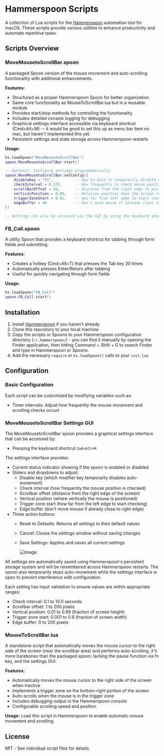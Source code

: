 # Hammerspoon Scripts

A collection of Lua scripts for the [Hammerspoon](https://www.hammerspoon.org/) automation tool for macOS. These scripts provide various utilities to enhance productivity and automate repetitive tasks.

## Scripts Overview

### MoveMousetoScrollBar.spoon

A packaged Spoon version of the mouse movement and auto-scrolling functionality with additional enhancements. 

**Features:**
- Structured as a proper Hammerspoon Spoon for better organization
- Same core functionality as MouseToScrollBar.lua but in a reusable module
- Provides start/stop methods for controlling the functionality
- Includes detailed console logging for debugging
- Graphical settings interface accessible via keyboard shortcut (Cmd+Alt+M) -- it would be good to set this up as menu bar item on mac, but haven't implemented this yet. 
- Persistent settings and state storage across Hammerspoon restarts

**Usage:**
```lua
hs.loadSpoon("MoveMousetoScrollBar")
spoon.MoveMousetoScrollBar:start()

-- Optional: Configure settings programmatically
spoon.MoveMousetoScrollBar:setConfig({
    disableKey = "fn",          -- Key to hold to temporarily disable mouse movement
    checkInterval = 0.375,      -- How frequently to check mouse position (in seconds)
    scrollBarOffset = 20,       -- Distance from the right edge to position the mouse (in pixels)
    verticalPosition = 0.85,    -- Relative position down the screen (0.0-1.0)
    triggerZoneStart = 0.01,    -- How far from left edge to start checking (as fraction of screen width)
    edgeBuffer = 40             -- Don't move mouse if already close to right edge (in pixels)
})

-- Settings can also be accessed via the GUI by using the keyboard shortcut Cmd+Alt+M
```

### FB_Call.spoon

A utility Spoon that provides a keyboard shortcut for tabbing through form fields and submitting.

**Features:**
- Creates a hotkey (Cmd+Alt+T) that presses the Tab key 30 times
- Automatically presses Enter/Return after tabbing
- Useful for quickly navigating through form fields

**Usage:**
```lua
hs.loadSpoon("FB_Call")
spoon.FB_Call:start()
```

## Installation

1. Install [Hammerspoon](https://www.hammerspoon.org/) if you haven't already
2. Clone this repository to your local machine
3. Copy the scripts or Spoons to your Hammerspoon configuration directory (`~/.hammerspoon/`) - you can find it manually by opening the Finder application, then hitting Command + Shift + G to search Finder and type in Hammerspoon or Spoons. 
4. Add the necessary `require` or `hs.loadSpoon()` calls to your `init.lua`

## Configuration

### Basic Configuration
Each script can be customized by modifying variables such as:
- Timer intervals: Adjust how frequently the mouse movement and scrolling checks occurt

### MoveMousetoScrollBar Settings GUI
The MoveMousetoScrollBar spoon provides a graphical settings interface that can be accessed by:
- Pressing the keyboard shortcut `Cmd+Alt+M`

The settings interface provides:
- Current status indicator showing if the spoon is enabled or disabled
- Sliders and dropdowns to adjust:
  - Disable key (which modifier key temporarily disables auto-movement)
  - Check interval (how frequently the mouse position is checked)
  - Scrollbar offset (distance from the right edge of the screen)
  - Vertical position (where vertically the mouse is positioned)
  - Trigger zone start (how far from the left edge to start checking)
  - Edge buffer (don't move mouse if already close to right edge)
- Three action buttons:
  - Reset to Defaults: Returns all settings to their default values
  - Cancel: Closes the settings window without saving changes
  - Save Settings: Applies and saves all current settings
 
    ![image](https://github.com/user-attachments/assets/55499a8d-94d4-46b7-93c9-b6c994eb1317)


All settings are automatically saved using Hammerspoon's persistent storage system and will be remembered across Hammerspoon restarts. The spoon also temporarily stops auto-movement while the settings interface is open to prevent interference with configuration.

Each setting has input validation to ensure values are within appropriate ranges:
- Check interval: 0.1 to 10.0 seconds
- Scrollbar offset: 1 to 200 pixels
- Vertical position: 0.01 to 0.99 (fraction of screen height)
- Trigger zone start: 0.001 to 0.9 (fraction of screen width)
- Edge buffer: 0 to 200 pixels

### MouseToScrollBar.lua

A standalone script that automatically moves the mouse cursor to the right side of the screen (near the scrollbar area) and performs auto-scrolling, it's more barebones than the packaged spoon; lacking the pause function via fn key, and the settings GUI. 

**Features:**
- Automatically moves the mouse cursor to the right side of the screen when inactive
- Implements a trigger zone on the bottom-right portion of the screen
- Auto-scrolls when the mouse is in the trigger zone
- Includes debugging output in the Hammerspoon console
- Configurable scrolling speed and position

**Usage:**
Load this script in Hammerspoon to enable automatic mouse movement and scrolling.

## License

MIT - See individual script files for details.
